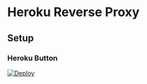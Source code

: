 Heroku Reverse Proxy
====


Setup
----

### Heroku Button

[![Deploy](https://www.herokucdn.com/deploy/button.png)](https://heroku.com/deploy)
